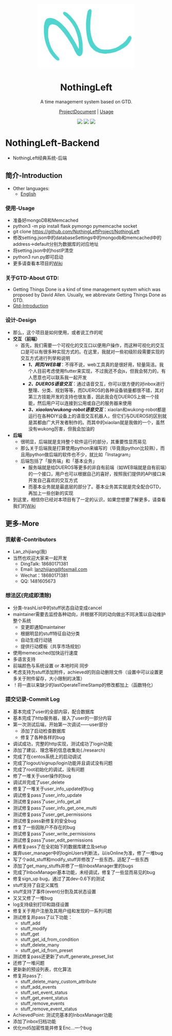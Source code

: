 <p align="center">
    <a href="https://nothingleftproject.github.io/ProjectDocs">
      <img alt="NothingLeftWiki" src="./backend/data/image/NothingLeftLogo2.jpg">
    </a>
  </p>

<h1 align="center">
    <b>NothingLeft</b>
  </h1>
<p align="center">
    A time management system based on GTD.
</p>
<p align="center">
  <a href="https://nothingleftproject.github.io/ProjectDocs">ProjectDocument</a> | 
  <a href="https://nothingleftproject.github.io/ProjectDocs/#/usage/README">Usage</a>
</p>
<p align="center">
    <img src="https://svg.hamm.cn/badge.svg?key=License&&value=Apache2.0">
    <img src="https://svg.hamm.cn/badge.svg?key=Status&&value=InDeveloping">
    <img src="https://svg.hamm.cn/badge.svg?key=Version&&value=dev-0.6">
</p>

# NothingLeft-Backend
- NothingLeft经典系统-后端


## 简介-Introduction
- Other languages: 
  - [English](./README_en.md)


### 使用-Usage
- 准备好mongoDB和Memcached
- python3 -m pip install flask pymongo pymemcache socket
- git clone https://github.com/NothingLeftProject/NothingLeft
- 修改setting.json中的databaseSettings中的mongodb和memcached中的address->default分别为数据库的对应地址
- 将setting.json中的hostIP清空
- python3 run.py即可启动
- 更多请查看本项目的[Wiki](https://nothingleftproject.github.io/ProjectDocs/#/usage/README)

### 关于GTD-About GTD:
- Getting Things Done is a kind of time management system which was proposed by David Allen. Usually, we abbreviate Getting Things Done as GTD.
- [Gtd-Introduction](./GTD.md)


### 设计-Design
- 那么，这个项目是如何使用，或者说工作的呢
- **交互（前端）**
  - 首先，我们需要一个可视化的交互口以便用户操作，而这种可视化的交互口是可以有很多种实现方式的。在这里，我就对一些初级阶段需要实现的交互方式进行列举和说明
    - ***1、网页/WEB端***：不得不说，web工具真的是很好用，轻量简洁。我个人目前考虑使用flutter来实现，不过我还不会js，但我会努力的，有人愿意也可以联系我一起开发
    - ***2、DUEROS语音交互***：通过语音交互，你可以很方便的对inbox进行整理、分类、规划等等，而DUEROS的各种设备销量都很不错，其对第三方技能开发的支持也很友善，因此我会在DUEROS上做一个技能，然后用户可以连接到公用或自己的服务器来使用
    - ***3、xiaolan/wukong-robot语音交互***：xiaolan和wukong-robot都是运行在各种DIY设备上的语音交互机器人，但它们与DUEROS的区别就是其都由广大开发者制作的。而其中的xiaolan就是我做的一个，虽然没有wukong厉害，但我会加油的
- **后端**
  - 很明显，后端就是支持整个软件运行的部分，其重要性显而易见
  - 那么关于后端我是打算使用python来编写的（毕竟我python比较熟），而且用python做后端的软件也不少，就比如「Instagram」
  - 后端包括了「服务端」和「基本业务」
    - 服务端就是给DUEROS等更多的非自有前端（如WEB端就是自有前端）的一个接口，用户也可以根据自己的喜好，按照我们提供的API接口来开发自己喜欢的交互方式
    - 而基本业务就是最底层的部分了。基本业务其实就是完全配合GTD，再加上一些创新的实现
- 到这里，相信你已经对本项目有了一定的认识，如果您想要了解更多，请查看我们的[Wiki](https://nothingleftproject.github.io/NothingLeft/)


## 更多-More

### 贡献者-Contributors
- Lan_zhijiang(我)
- 当然也欢迎大家来一起开发
  - DingTalk: 18680171381
  - Email: lanzhijiang@foxmail.com
  - Wechat：18680171381
  - QQ: 1481605673

### 想法区(完成即清除)
- 分类-trashList中的stuff状态自动变成cancel
- maintainer需要去监控各种动向，并根据不同的动向做出不同决策以自动维护整个系统
  - 变更即通知maintainer
  - 根据明显的stuff特征自动分类
  - 自动生成行动链
  - 提供行动模板（共享市场规划）
- 使用memecached加快运行速度
- 多语言支持
- 前端颜色与系统设置 or 本地时间 同步
- 考虑支持为stuff添加附件，achieved的则自动删除文件（设置中可以设置更多关于附件留存，大小限制的决策）
- ！将一直以来缺少的lastOperateTimeStamp的修改都加上（函数特化）

### 提交记录-Commit Log
- 基本完成了user的全部内容，配合数据库
- 基本完成了http服务器，接入了user的一部分内容
- 第一次测试后端，开始第一次调试——user部分
  - 添加了启动检查数据库
  - 修复了各种各样的bug
- 调试成功，完整的http实现，测试成功了login功能
- 添加了建议、理念等的信息收集处(./research)
- 完成了在centos系统上的启动调试
- 完成了logout/signup/login功能并且调试没有问题
- 完成了root初始化的调试，没有问题
- 修了一堆关于user操作的bug
- 调试并完成了user_delete
- 修复了一堆关于user_info_update的bug
- 调试修复pass了user_info_update
- 测试修复pass了user_info_get_all
- 测试修复pass了user_info_get_one_multi
- 测试修复pass了user_get_permissions
- 测试修复pass新修复的安全bug
- 修复了一些因账户不存在的bug
- 测试修复pass了user_write_permissions
- 测试修复pass了user_edit_permissions
- 再修复pass了在全初始下的数据库建立及setup
- 废弃user_manager中的loginUsers判断法，以isOnline为准，修了一堆bug
- 写了个add_stuff和modify_stuff并修改了一些东西，适配了一些东西
- 添加了get_many_stuffs并修了一些InboxManager里的bugs
- 完成了InboxManager基本功能，未经调试，修复了一些显而易见的bug
- 修复sign_up bug，通过了其dev-0.6下的测试
- stuff支持了自定义属性
- stuff支持了事件(event)分割及其状态设置
- 又又又修了一堆bug
- log支持级别打印和路径设置
- 修复关于用户注册及其用户组和发现的一系列问题
- 测试修复并pass了以下功能：
  - stuff_add
  - stuff_modify
  - stuff_get
  - stuff_get_id_from_condition
  - stuff_delete_many
  - stuff_get_id_from_preset
- 测试修复pass还更新了stuff_generate_preset_list
- 还修了一堆问题
- 更新新的预设列表，优化算法
- 修复并pass了:
  - stuff_delete_many_custom_attribute 
  - stuff_add_events
  - stuff_set_event_status
  - stuff_get_event_status
  - stuff_remove_events
  - stuff_remove_event_status
- AchievedPoint: 测试完基本的InboxManager功能
- 添加了inbox归档功能
- 优化md5加密性能并修复Enc...一个bug